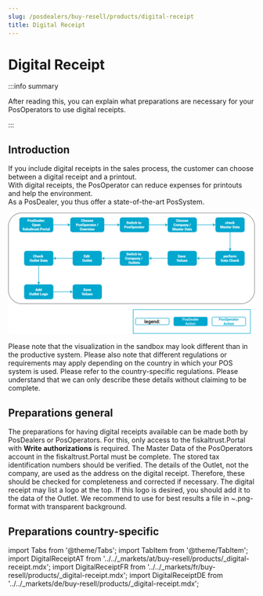```yaml
---
slug: /posdealers/buy-resell/products/digital-receipt
title: Digital Receipt
---
```


# Digital Receipt

:::info summary

After reading this, you can explain what preparations are necessary for your PosOperators to use digital receipts.

:::

## Introduction

If you include digital receipts in the sales process, the customer can choose between a digital receipt and a printout.  
With digital receipts, the PosOperator can reduce expenses for printouts and help the environment.  
As a PosDealer, you thus offer a state-of-the-art PosSystem.  


![receipt-chaining](../images/buy_resell-digital-receipt.png)

Please note that the visualization in the sandbox may look different than in the productive system.
Please also note that different regulations or requirements may apply depending on the country in which your POS system is used. Please refer to the country-specific regulations. Please understand that we can only describe these details without claiming to be complete.

## Preparations general

The preparations for having digital receipts available can be made both by PosDealers or PosOperators. For this, only access to the fiskaltrust.Portal with **Write authorizations** is required.
The Master Data of the PosOperators account in the fiskaltrust.Portal must be complete. The stored tax identification numbers should be verified.
The details of the Outlet, not the company, are used as the address on the digital receipt. Therefore, these should be checked for completeness and corrected if necessary. 
The digital receipt may list a logo at the top. If this logo is desired, you should add it to the data of the Outlet. 
We recommend to use for best results a file in ~.png-format with transparent background. 

## Preparations country-specific


import Tabs from '@theme/Tabs';
import TabItem from '@theme/TabItem';
import DigitalReceiptAT from '../../_markets/at/buy-resell/products/_digital-receipt.mdx';
import DigitalReceiptFR from '../../_markets/fr/buy-resell/products/_digital-receipt.mdx';
import DigitalReceiptDE from '../../_markets/de/buy-resell/products/_digital-receipt.mdx';

<Tabs groupId="market">

  <TabItem value="AT" label="Austria">
    <DigitalReceiptAT />
  </TabItem>

  <TabItem value="FR" label="France">
    <DigitalReceiptFR />
  </TabItem>

  <TabItem value="DE" label="Germany">
    <DigitalReceiptDE />
  </TabItem>

</Tabs>
